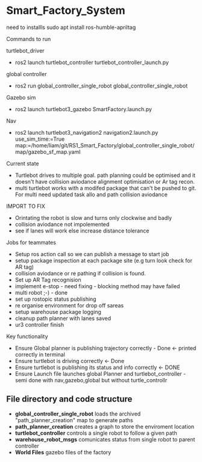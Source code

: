 # Smart_Factory_System

need to installls
sudo apt install ros-humble-apriltag

Commands to run

turtlebot_driver
- ros2 launch turtlebot_controller turtlebot_controller_launch.py 

global controller
- ros2 run global_controller_single_robot global_controller_single_robot 

Gazebo sim
- ros2 launch turtlebot3_gazebo SmartFactory.launch.py

Nav
- ros2 launch turtlebot3_navigation2 navigation2.launch.py use_sim_time:=True map:=/home/liam/git/RS1_Smart_Factory/global_controller_single_robot/map/gazebo_sf_map.yaml


Current state
* Turtlebot drives to multiple goal. path planning could be optimised and it doesn't have collision aviodance alignment optimisation or Ar tag recon.
* multi turtlebot works with a modifed package that can't be pushed to git. For multi need updated task allo and path collision aviodance




IMPORT TO FIX
- Orintating the robot is slow and turns only clockwise and badly
- collision aviodance not impolemented
- see if lanes will work else increase distance tolerance

Jobs for teammates
- Setup ros action call so we can publish a message to start job
- setup package inspection at each package site (e.g turn look check for AR tag)
- collision aviodance or re pathing if collision is found.
- Set up AR Tag recognision
- implement e-stop - need fixing - blocking method may have failed
- multi robot ;-) - done
- set up rostopic status publishing
- re organise environment for drop off sareas
- setup warehouse package logging
- cleanup path planner with lanes saved
- ur3 controller finish


Key functionality
- Ensure Global planner is publishing trajectory correctly - Done <- printed correctly in terminal
- Ensure turtlebot is driving correctly <- Done
- Ensure turtlebot is publishing its status and info correctly <- DONE 
- Ensure Launch file launches global Planner and turtlebot_controller - semi done with nav,gazebo,global but without turtle_controllr




## File directory and code structure
- **global_controller_single_robot** loads the archived "path_planner_creation" map to generate paths
- **path_planner_creation** creates a graph to store the enviroment location
- **turtlebot_controller** controls a single robot to follow a given path
- **warehouse_robot_msgs** comunicates status from single robot to parent controller
- **World Files** gazebo files of the factory
